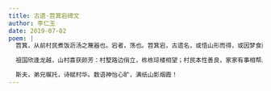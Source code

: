 ```yaml
---
title: 古遗·笤箕宕碑文
author: 李仁玉
date: 2019-07-02
poem: |
  笤箕，从前村民煮饭沥汤之篾器也。宕者，荡也。笤箕宕，古遗名，或悟山形而得，或因梦食而成。东有青龙卧伏，西呈白虎端详，北枕安亭峦脊，南环溪水叮当。春笋响林杜宇伴，夏蝉鸣翠稻花香，秋垄金黄五谷熟，冬霜冷白半天寒。

  祖国欣逢龙越，山村喜获颜芳：村墅路边俏立，栋栋琼楼相望；村民本性善良，家家有事相帮。族训兼容耕读，民风相济柔刚。翁媪年年添寿，壮青个个争强。北大清华攻读，西欧北美耀光。

  斯夫，弟兄嘱托，诗赋村华。数语神怡心旷，满纸山影烟霞！
---
```

